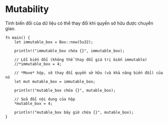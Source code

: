 # Mutability

Tính biến đổi của dữ liệu có thể thay đổi khi quyền sở hữu được chuyển giao.

```rust,editable
fn main() {
    let immutable_box = Box::new(5u32);

    println!("immutable_box chứa {}", immutable_box);

    // Lỗi biến đổi (không thể thay đổi giá trị biến immutable)
    //*immutable_box = 4;

    // *Move* hộp, sẽ thay đổi quyền sở hữu (và khả năng biến đổi) của nó
    let mut mutable_box = immutable_box;

    println!("mutable_box chứa {}", mutable_box);

    // Sửa đổi nội dung của hộp
    *mutable_box = 4;

    println!("mutable_box bây giờ chứa {}", mutable_box);
}
```